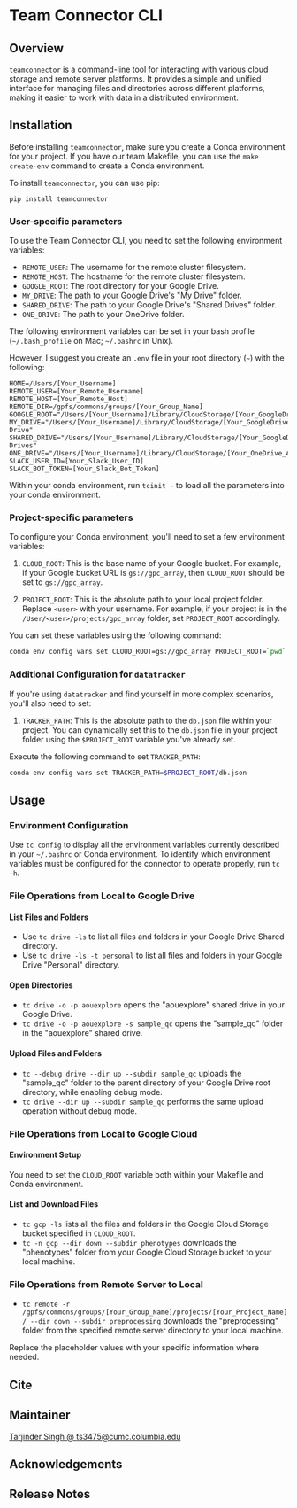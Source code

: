 # Team Connector CLI

## Overview

`teamconnector` is a command-line tool for interacting with various cloud storage and remote server platforms. It provides a simple and unified interface for managing files and directories across different platforms, making it easier to work with data in a distributed environment.

## Installation

Before installing `teamconnector`, make sure you create a Conda environment for your project.
If you have our team Makefile, you can use the `make create-env` command to create a Conda environment.

To install `teamconnector`, you can use pip:

`pip install teamconnector`

### User-specific parameters

To use the Team Connector CLI, you need to set the following environment variables:

- `REMOTE_USER`: The username for the remote cluster filesystem.
- `REMOTE_HOST`: The hostname for the remote cluster filesystem.
- `GOOGLE_ROOT`: The root directory for your Google Drive.
- `MY_DRIVE`: The path to your Google Drive's "My Drive" folder.
- `SHARED_DRIVE`: The path to your Google Drive's "Shared Drives" folder.
- `ONE_DRIVE`: The path to your OneDrive folder.

The following environment variables can be set in your bash profile (`~/.bash_profile` on Mac; `~/.bashrc` in Unix).

However, I suggest you create an `.env` file in your root directory (`~`) with the following:

```
HOME=/Users/[Your_Username]
REMOTE_USER=[Your_Remote_Username]
REMOTE_HOST=[Your_Remote_Host]
REMOTE_DIR=/gpfs/commons/groups/[Your_Group_Name]
GOOGLE_ROOT="/Users/[Your_Username]/Library/CloudStorage/[Your_GoogleDrive_Account]"
MY_DRIVE="/Users/[Your_Username]/Library/CloudStorage/[Your_GoogleDrive_Account]/My Drive"
SHARED_DRIVE="/Users/[Your_Username]/Library/CloudStorage/[Your_GoogleDrive_Account]/Shared Drives"
ONE_DRIVE="/Users/[Your_Username]/Library/CloudStorage/[Your_OneDrive_Account]"
SLACK_USER_ID=[Your_Slack_User_ID]
SLACK_BOT_TOKEN=[Your_Slack_Bot_Token]
```

Within your conda environment, run `tcinit ~` to load all the  parameters into your conda environment.

### Project-specific parameters
To configure your Conda environment, you'll need to set a few environment variables:

1. `CLOUD_ROOT`: This is the base name of your Google bucket. For example, if your Google bucket URL is `gs://gpc_array`, then `CLOUD_ROOT` should be set to `gs://gpc_array`.

2. `PROJECT_ROOT`: This is the absolute path to your local project folder. Replace `<user>` with your username. For example, if your project is in the `/User/<user>/projects/gpc_array` folder, set `PROJECT_ROOT` accordingly.

You can set these variables using the following command:

```bash
conda env config vars set CLOUD_ROOT=gs://gpc_array PROJECT_ROOT=`pwd`
```
### Additional Configuration for `datatracker`

If you're using `datatracker` and find yourself in more complex scenarios, you'll also need to set:

1. `TRACKER_PATH`: This is the absolute path to the `db.json` file within your project. You can dynamically set this to the `db.json` file in your project folder using the `$PROJECT_ROOT` variable you've already set.

Execute the following command to set `TRACKER_PATH`:

```bash
conda env config vars set TRACKER_PATH=$PROJECT_ROOT/db.json
```

## Usage

### Environment Configuration

Use `tc config` to display all the environment variables currently described in your `~/.bashrc` or Conda environment. To identify which environment variables must be configured for the connector to operate properly, run `tc -h`.


### File Operations from Local to Google Drive

#### List Files and Folders

- Use `tc drive -ls` to list all files and folders in your Google Drive Shared directory.
- Use `tc drive -ls -t personal` to list all files and folders in your Google Drive "Personal" directory.

#### Open Directories

- `tc drive -o -p aouexplore` opens the "aouexplore" shared drive in your Google Drive.
- `tc drive -o -p aouexplore -s sample_qc` opens the "sample_qc" folder in the "aouexplore" shared drive.

#### Upload Files and Folders

- `tc --debug drive --dir up --subdir sample_qc` uploads the "sample_qc" folder to the parent directory of your Google Drive root directory, while enabling debug mode.
- `tc drive --dir up --subdir sample_qc` performs the same upload operation without debug mode.

### File Operations from Local to Google Cloud

#### Environment Setup

You need to set the `CLOUD_ROOT` variable both within your Makefile and Conda environment.

#### List and Download Files

- `tc gcp -ls` lists all the files and folders in the Google Cloud Storage bucket specified in `CLOUD_ROOT`.
- `tc -n gcp --dir down --subdir phenotypes` downloads the "phenotypes" folder from your Google Cloud Storage bucket to your local machine.

### File Operations from Remote Server to Local

- `tc remote -r /gpfs/commons/groups/[Your_Group_Name]/projects/[Your_Project_Name]/ --dir down --subdir preprocessing` downloads the "preprocessing" folder from the specified remote server directory to your local machine.

Replace the placeholder values with your specific information where needed.


## Cite

## Maintainer

[Tarjinder Singh @ ts3475@cumc.columbia.edu](ts3475@cumc.columbia.edu)

## Acknowledgements

## Release Notes